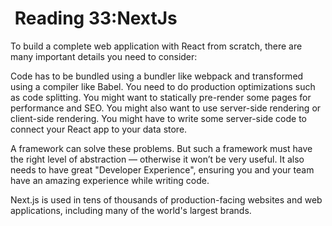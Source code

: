 #  Reading 33:NextJs

To build a complete web application with React from scratch, there are many important details you need to consider:

  Code has to be bundled using a bundler like webpack and transformed using a compiler like Babel.
  You need to do production optimizations such as code splitting.
  You might want to statically pre-render some pages for performance and SEO. You might also want to use server-side rendering or client-side rendering.
  You might have to write some server-side code to connect your React app to your data store.



A framework can solve these problems. But such a framework must have the right level of abstraction — otherwise it won’t be very useful. It also needs to have great "Developer Experience", ensuring you and your team have an amazing experience while writing code.

Next.js is used in tens of thousands of production-facing websites and web applications, including many of the world's largest brands.